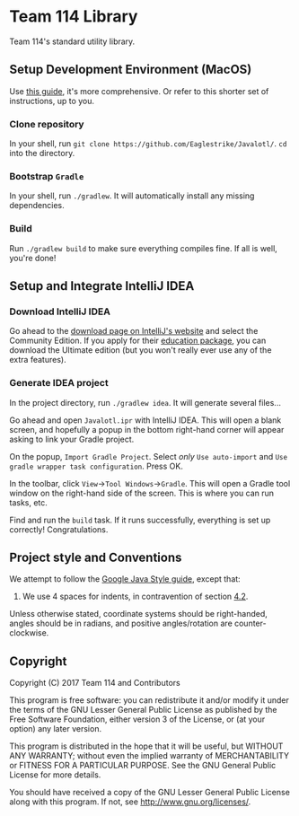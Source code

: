# Team 114 Library

Team 114's standard utility library.

## Setup Development Environment (MacOS)

Use [this guide](http://wat.sinnpi.com/dl/FRC%20Getting%20Started%20-%20IntelliJ%20IDEA.pdf), it's
more comprehensive. Or refer to this shorter set of instructions, up to you.

### Clone repository
In your shell, run `git clone https://github.com/Eaglestrike/Javalotl/`. `cd` into the directory.

### Bootstrap `Gradle`
In your shell, run `./gradlew`. It will automatically install any missing dependencies.

### Build
Run `./gradlew build` to make sure everything compiles fine. If all is well, you're done!

## Setup and Integrate IntelliJ IDEA

### Download IntelliJ IDEA
Go ahead to the [download page on IntelliJ's website](https://www.jetbrains.com/idea/download)
and select the Community Edition. If you apply for their
[education package](https://www.jetbrains.com/student/), you can download the Ultimate edition
(but you won't really ever use any of the extra features).

### Generate IDEA project
In the project directory, run `./gradlew idea`. It will generate several files...

Go ahead and open `Javalotl.ipr` with IntelliJ IDEA. This will open a blank screen, and hopefully
a popup in the bottom right-hand corner will appear asking to link your Gradle project.

On the popup, `Import Gradle Project`. Select *only* `Use auto-import` and
`Use gradle wrapper task configuration`. Press OK.

In the toolbar, click `View`->`Tool Windows`->`Gradle`. This will open a Gradle tool window on the
right-hand side of the screen. This is where you can run tasks, etc.

Find and run the `build` task. If it runs successfully, everything is set up correctly!
Congratulations.

## Project style and Conventions

We attempt to follow the
[Google Java Style guide](https://google.github.io/styleguide/javaguide.html),
except that:

1. We use 4 spaces for indents, in contravention of section
[4.2](https://google.github.io/styleguide/javaguide.html).

Unless otherwise stated, coordinate systems should be right-handed,
angles should be in radians, and positive angles/rotation are
counter-clockwise.

## Copyright

Copyright (C) 2017 Team 114 and Contributors

This program is free software: you can redistribute it and/or modify
it under the terms of the GNU Lesser General Public License as published
by the Free Software Foundation, either version 3 of the License,
or (at your option) any later version.

This program is distributed in the hope that it will be useful,
but WITHOUT ANY WARRANTY; without even the implied warranty of
MERCHANTABILITY or FITNESS FOR A PARTICULAR PURPOSE. See the
GNU General Public License for more details.

You should have received a copy of the GNU Lesser General Public License
along with this program. If not, see <http://www.gnu.org/licenses/>.
